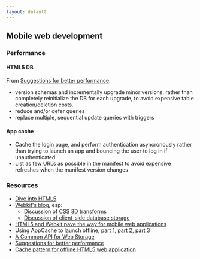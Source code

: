 ```yaml
---
layout: default
---
```


## Mobile web development

### Performance

#### HTML5 DB

From [Suggestions for better performance](http://googlecode.blogspot.com/2009/06/gmail-for-mobile-html5-series.html):

* version schemas and incrementally upgrade minor versions, rather than completely reinitialize the DB for each upgrade, to avoid expensive table creation/deletion costs.
* reduce and/or defer queries
* replace multiple, sequential update queries with triggers

#### App cache

* Cache the login page, and perform authentication asyncronously rather than trying to launch an app and bouncing the user to log in if unauthenticated.
* List as few URLs as possible in the manifest to avoid expensive refreshes when the manifest version changes

### Resources

* [Dive into HTML5](http://diveintohtml5.info/)
* [Webkit's blog](http://www.webkit.org/blog), esp:
  * [Discussion of CSS 3D transforms](http://www.webkit.org/blog/386/3d-transforms/)
  * [Discussion of client-side database storage](http://www.webkit.org/blog/126/webkit-does-html5-client-side-database-storage/)
* [HTML5 and Webkit pave the way for mobile web applications](http://googlecode.blogspot.com/2009/04/html5-and-webkit-pave-way-for-mobile.html)
* Using AppCache to launch offline, [part 1](http://googlecode.blogspot.com/2009/04/gmail-for-mobile-html5-series-using.html), [part 2](http://googlecode.blogspot.com/2009/05/gmail-for-mobile-html5-series-part-2.html), [part 3](http://googlecode.blogspot.com/2009/05/gmail-for-mobile-html5-series-part-3.html)
* [A Common API for Web Storage](http://googlecode.blogspot.com/2009/05/gmail-for-mobile-html5-series-common.html)
* [Suggestions for better performance](http://googlecode.blogspot.com/2009/06/gmail-for-mobile-html5-series.html)
* [Cache pattern for offline HTML5 web application](http://googlecode.blogspot.com/2009/06/gmail-for-mobile-html5-series-cache.html)
